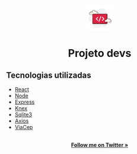 <p align="center">
  <a href="https://getbootstrap.com/">
    <img src="./frontend/src/assets/logo2.png" alt="project logo" width="72" height="72">
  </a>
</p>

<h1 align="center">Projeto devs</h1>

##  Tecnologias utilizadas

- [React](https://pt-br.reactjs.org/)
- [Node](https://nodejs.org/en/docs/)
- [Express](https://expressjs.com/pt-br/)
- [Knex](http://knexjs.org/)
- [Sqlite3](https://www.sqlite.org/version3.html)
- [Axios](https://github.com/axios/axios)
- [ViaCep](https://viacep.com.br/)


<p align="center">
  
  <br>
  <a href="https://twitter.com/Guribeir"><strong>Follow me on Twitter »</strong></a>
  
